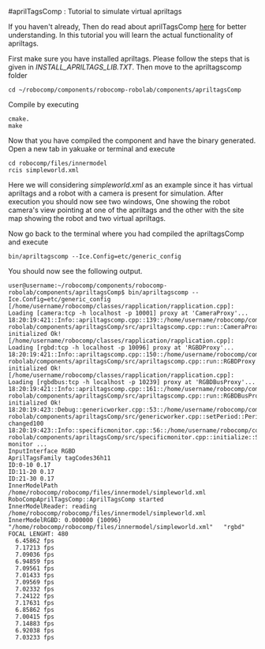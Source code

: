 #aprilTagsComp : Tutorial to simulate virtual apriltags

If you haven't already, Then do read about aprilTagsComp [here](code-examples/apriltags.md ) for better understanding. In this tutorial you will learn the actual functionality of apriltags.

First make sure you have installed apriltags. Please follow the steps that is given in *INSTALL_APRILTAGS_LIB.TXT*. Then move to the apriltagscomp folder

	cd ~/robocomp/components/robocomp-robolab/components/apriltagsComp
    
Compile by executing

	cmake.
	make

Now that you have compiled the component and have the binary generated. Open a new tab in yakuake or terminal and execute

	cd robocomp/files/innermodel
	rcis simpleworld.xml

Here we will considering *simpleworld.xml* as an example since it has virtual apriltags and a robot with a camera is present for simulation. After execution you should now see two windows, One showing the robot camera's view pointing at one of the apriltags and the other with the site map showing the robot and two virtual apriltags.

Now go back to the terminal where you had compiled the apriltagsComp and execute

	bin/apriltagscomp --Ice.Config=etc/generic_config

You should now see the following output.

```
user@username:~/robocomp/components/robocomp-robolab/components/apriltagsComp$ bin/apriltagscomp --Ice.Config=etc/generic_config
[/home/username/robocomp/classes/rapplication/rapplication.cpp]: Loading [camera:tcp -h localhost -p 10001] proxy at 'CameraProxy'...
18:20:19:421::Info::apriltagscomp.cpp::139::/home/username/robocomp/components/robocomp-robolab/components/apriltagsComp/src/apriltagscomp.cpp::run::CameraProxy initialized Ok!
[/home/username/robocomp/classes/rapplication/rapplication.cpp]: Loading [rgbd:tcp -h localhost -p 10096] proxy at 'RGBDProxy'...
18:20:19:421::Info::apriltagscomp.cpp::150::/home/username/robocomp/components/robocomp-robolab/components/apriltagsComp/src/apriltagscomp.cpp::run::RGBDProxy initialized Ok!
[/home/username/robocomp/classes/rapplication/rapplication.cpp]: Loading [rgbdbus:tcp -h localhost -p 10239] proxy at 'RGBDBusProxy'...
18:20:19:421::Info::apriltagscomp.cpp::161::/home/username/robocomp/components/robocomp-robolab/components/apriltagsComp/src/apriltagscomp.cpp::run::RGBDBusProxy initialized Ok!
18:20:19:423::Debug::genericworker.cpp::53::/home/username/robocomp/components/robocomp-robolab/components/apriltagsComp/src/genericworker.cpp::setPeriod::Period changed100
18:20:19:423::Info::specificmonitor.cpp::56::/home/username/robocomp/components/robocomp-robolab/components/apriltagsComp/src/specificmonitor.cpp::initialize::Starting monitor ...
InputInterface RGBD
AprilTagsFamily tagCodes36h11
ID:0-10 0.17
ID:11-20 0.17
ID:21-30 0.17
InnerModelPath /home/robocomp/robocomp/files/innermodel/simpleworld.xml
RoboCompAprilTagsComp::AprilTagsComp started
InnerModelReader: reading /home/robocomp/robocomp/files/innermodel/simpleworld.xml
InnerModelRGBD: 0.000000 {10096}
"/home/robocomp/robocomp/files/innermodel/simpleworld.xml"   "rgbd" 
FOCAL LENGHT: 480 
  6.45862 fps
  7.17213 fps
  7.09036 fps
  6.94859 fps
  7.09561 fps
  7.01433 fps
  7.09569 fps
  7.02332 fps
  7.24122 fps
  7.17631 fps
  6.85862 fps
  7.00415 fps
  7.14883 fps
  6.92038 fps
  7.03233 fps
```



